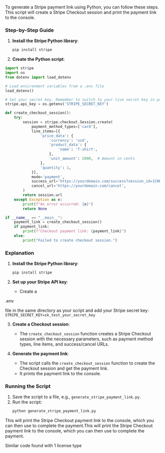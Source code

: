 To generate a Stripe payment link using Python, you can follow these steps. This script will create a Stripe Checkout session and print the payment link to the console.

### Step-by-Step Guide

1. **Install the Stripe Python library**:

   ```bash
   pip install stripe
   ```
2. **Create the Python script**:

```py
import stripe
import os
from dotenv import load_dotenv

# Load environment variables from a .env file
load_dotenv()

# Set your secret key. Remember to switch to your live secret key in production!
stripe.api_key = os.getenv('STRIPE_SECRET_KEY')

def create_checkout_session():
    try:
        session = stripe.checkout.Session.create(
            payment_method_types=['card'],
            line_items=[{
                'price_data': {
                    'currency': 'usd',
                    'product_data': {
                        'name': 'T-shirt',
                    },
                    'unit_amount': 2000,  # Amount in cents
                },
                'quantity': 1,
            }],
            mode='payment',
            success_url='https://yourdomain.com/success?session_id={CHECKOUT_SESSION_ID}',
            cancel_url='https://yourdomain.com/cancel',
        )
        return session.url
    except Exception as e:
        print(f"An error occurred: {e}")
        return None

if __name__ == "__main__":
    payment_link = create_checkout_session()
    if payment_link:
        print(f"Checkout payment link: {payment_link}")
    else:
        print("Failed to create checkout session.")
```

### Explanation

1. **Install the Stripe Python library**:

   ```bash
   pip install stripe
   ```
2. **Set up your Stripe API key**:

   - Create a

.env

 file in the same directory as your script and add your Stripe secret key:
     ``     STRIPE_SECRET_KEY=sk_test_your_secret_key     ``

3. **Create a Checkout session**:

   - The `create_checkout_session` function creates a Stripe Checkout session with the necessary parameters, such as payment method types, line items, and success/cancel URLs.
4. **Generate the payment link**:

   - The script calls the `create_checkout_session` function to create the Checkout session and get the payment link.
   - It prints the payment link to the console.

### Running the Script

1. Save the script to a file, e.g., `generate_stripe_payment_link.py`.
2. Run the script:
   ```bash
   python generate_stripe_payment_link.py
   ```

This will print the Stripe Checkout payment link to the console, which you can then use to complete the payment.This will print the Stripe Checkout payment link to the console, which you can then use to complete the payment.

Similar code found with 1 license type
